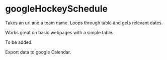 googleHockeySchedule
====================

Takes an url and a team name. Loops through table and gets relevant dates.

Works great on basic webpages with a simple table.

To be added.

Export data to google Calendar.

